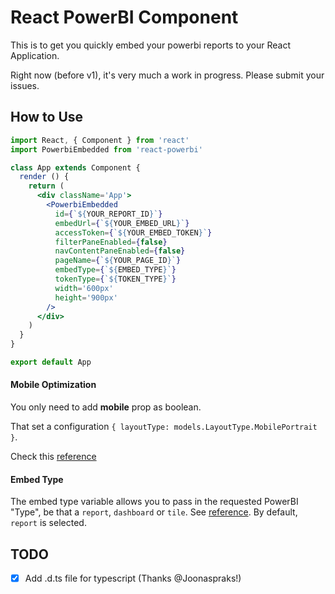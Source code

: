 # React PowerBI Component

This is to get you quickly embed your powerbi reports to your React Application.

Right now (before v1), it's very much a work in progress.  Please submit your issues.

## How to Use

```jsx
import React, { Component } from 'react'
import PowerbiEmbedded from 'react-powerbi'

class App extends Component {
  render () {
    return (
      <div className='App'>
        <PowerbiEmbedded
          id={`${YOUR_REPORT_ID}`}
          embedUrl={`${YOUR_EMBED_URL}`}
          accessToken={`${YOUR_EMBED_TOKEN}`}
          filterPaneEnabled={false}
          navContentPaneEnabled={false}
          pageName={`${YOUR_PAGE_ID}`}
          embedType={`${EMBED_TYPE}`}
          tokenType={`${TOKEN_TYPE}`}
          width='600px'
          height='900px'
        />
      </div>
    )
  }
}

export default App
```
#### Mobile Optimization
  You only need to add **mobile** prop as boolean. 

  That set a configuration `{ layoutType: models.LayoutType.MobilePortrait }`.

  Check this [reference](https://github.com/Microsoft/PowerBI-JavaScript/wiki/Embed-For-Mobile)

#### Embed Type
The embed type variable allows you to pass in the requested PowerBI "Type", be that a `report`, `dashboard` or `tile`. See [reference](https://microsoft.github.io/PowerBI-JavaScript/interfaces/_src_embed_.iembedconfigurationbase.html#type). By default, `report` is selected.

## TODO
- [x] Add .d.ts file for typescript (Thanks @Joonaspraks!)
